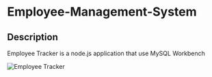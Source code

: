# Employee-Management-System

## Description
Employee Tracker is a node.js application that use MySQL Workbench

![Employee Tracker](images/employeetracker.gif )
